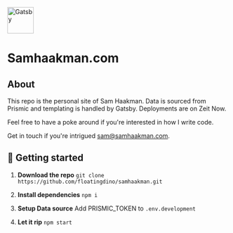 <p>
  <a href="https://www.gatsbyjs.org">
    <img alt="Gatsby" src="https://www.gatsbyjs.org/monogram.svg" width="60" />
  </a>
</p>
<h1>
  Samhaakman.com
</h1>

## About

This repo is the personal site of Sam Haakman. Data is sourced from Prismic and templating is handled by Gatsby. Deployments are on Zeit Now.

Feel free to have a poke around if you're interested in how I write code.

Get in touch if you're intrigued [sam@samhaakman.com](mailto:sam@samhaakman.com).

## 🚀 Getting started

1. **Download the repo**
   `git clone https://github.com/floatingdino/samhaakman.git`

2. **Install dependencies**
   `npm i`

3. **Setup Data source**
   Add PRISMIC_TOKEN to `.env.development`

4. **Let it rip**
   `npm start`
